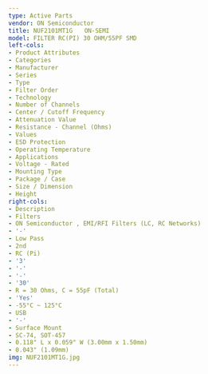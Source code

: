 ```yaml
---
type: Active Parts
vendor: ON Semiconductor
title: NUF2101MT1G　　ON-SEMI
model: FILTER RC(PI) 30 OHM/55PF SMD
left-cols:
- Product Attributes
- Categories
- Manufacturer
- Series
- Type
- Filter Order
- Technology
- Number of Channels
- Center / Cutoff Frequency
- Attenuation Value
- Resistance - Channel (Ohms)
- Values
- ESD Protection
- Operating Temperature
- Applications
- Voltage - Rated
- Mounting Type
- Package / Case
- Size / Dimension
- Height
right-cols:
- Description
- Filters
- ON Semiconductor , EMI/RFI Filters (LC, RC Networks)
- '-'
- Low Pass
- 2nd
- RC (Pi)
- '3'
- '-'
- '-'
- '30'
- R = 30 Ohms, C = 55pF (Total)
- 'Yes'
- -55°C ~ 125°C
- USB
- '-'
- Surface Mount
- SC-74, SOT-457
- 0.118" L x 0.059" W (3.00mm x 1.50mm)
- 0.043" (1.09mm)
img: NUF2101MT1G.jpg
---
```

